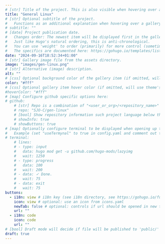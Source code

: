 ```yaml
---
# [str] Title of the project. This is also visible when hovering over a gallery item.
title: "General Linux"
# [str] Optional subtitle of the project. 
#   Functions as an additional explanation when hovering over a gallery item (comment out the following line).
# subtitle: ""
# [date] Project publication date.
#   Changes order: The newest item will be displayed first in the gallery. 
#   Just like Hugo's natural ordering, this is anti-chronological.
#   You can use 'weight' to order (primarily) for more control (sometimes it makes sense to put old items before new ones).
#   The specifics are documented here: https://gohugo.io/templates/lists/#order-content
date: "2024-09-16T18:52:34+01:00"
# [str] Gallery image file from the assets directory. 
image: "images/gen-linux.png"
# [str] Alternative (image) description.
alt: ""
# [css] Optional background color of the gallery item (if omitted, will use theme's fallback).
color: "#fff"
# [css] Optional gallery item hover color (if omitted, will use theme's fallback).
#hoverColor: "#fff"
# [map] Configure github specific options here:
# github: 
    # [str] Repo is a combination of "<user_or_org>/<repository_name>"
    # repo: "SJO-C/gen-linux"
    # [bool] Show repository information such project language below the buttons.
    # showInfo: true
    # showButtons: true
# [map] Optionally configure terminal to be displayed when opening up the gallery item:
#   Example (set "useTermynal" to true in config.yaml and comment out to test it):
# terminal:
    # lines:
    # - type: input
    #   data: hugo mod get -u github.com/hugo-mods/lazyimg 
    #   wait: 1250
    # - type: progress
    #   data: 100
    #   wait: 200
    # - data: ✓ Done.
    #   wait: 75
    # - data: exit
    #   wait: 75
buttons:
  - i18n: view # i18n key (see i18n directory, see https://gohugo.io/functions/i18n/)
    icon: view # optional: use an icon from icons.yaml
    newTab: false # optional: controls if url should be opened in new tab
    url: ""
  - i18n: code 
    icon: code
    url: ""
# [bool] Draft mode will decide if file will be published to 'public/' directory.
draft: true
---
```

